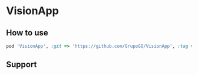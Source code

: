 # VisionApp

## How to use

```ruby
pod 'VisionApp', :git => 'https://github.com/GrupoGO/VisionApp', :tag => '1.0'
```

## Support
